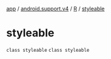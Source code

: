 [app](../../../index.md) / [android.support.v4](../../index.md) / [R](../index.md) / [styleable](.)

# styleable

`class styleable`
`class styleable`
